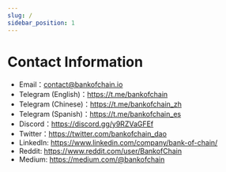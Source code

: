 ```yaml
---
slug: /
sidebar_position: 1
---
```


# Contact Information

- Email：contact@bankofchain.io
- Telegram (English)：<https://t.me/bankofchain>
- Telegram (Chinese)：<https://t.me/bankofchain_zh>
- Telegram (Spanish)：<https://t.me/bankofchain_es>
- Discord：<https://discord.gg/y9RZVaGFEf>
- Twitter：<https://twitter.com/bankofchain_dao>
- LinkedIn: <https://www.linkedin.com/company/bank-of-chain/>
- Reddit: <https://www.reddit.com/user/BankofChain>
- Medium: <https://medium.com/@bankofchain>
